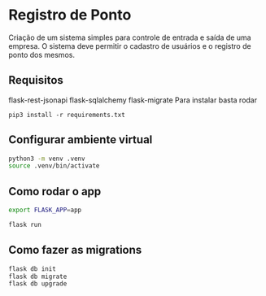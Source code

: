 # Registro de Ponto

Criação de um sistema simples para controle de entrada e saída de uma empresa. 
O sistema deve permitir o cadastro de usuários e o registro de ponto dos
mesmos.

## Requisitos
flask-rest-jsonapi
flask-sqlalchemy
flask-migrate
Para instalar basta rodar 
```
pip3 install -r requirements.txt
```

## Configurar ambiente virtual
```sh
python3 -m venv .venv
source .venv/bin/activate
```

## Como rodar o app
```sh
export FLASK_APP=app

flask run
```
## Como fazer as migrations
```sh
flask db init
flask db migrate
flask db upgrade
```